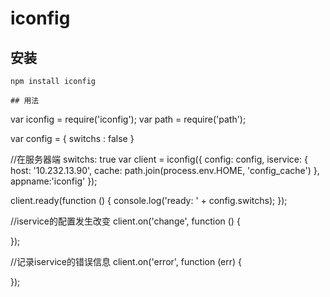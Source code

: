 iconfig
=======

## 安装

````
npm install iconfig

## 用法

````
var iconfig = require('iconfig');
var path = require('path');

var config = {
  switchs : false
}

//在服务器端 switchs: true
var client = iconfig({
  config: config,
  iservice: {
    host: '10.232.13.90',
    cache: path.join(process.env.HOME, 'config_cache')
  },
  appname:'iconfig'
});

client.ready(function () {
  console.log('ready: ' + config.switchs);
});

//iservice的配置发生改变
client.on('change', function () {

});

//记录iservice的错误信息
client.on('error', function (err) {

});

